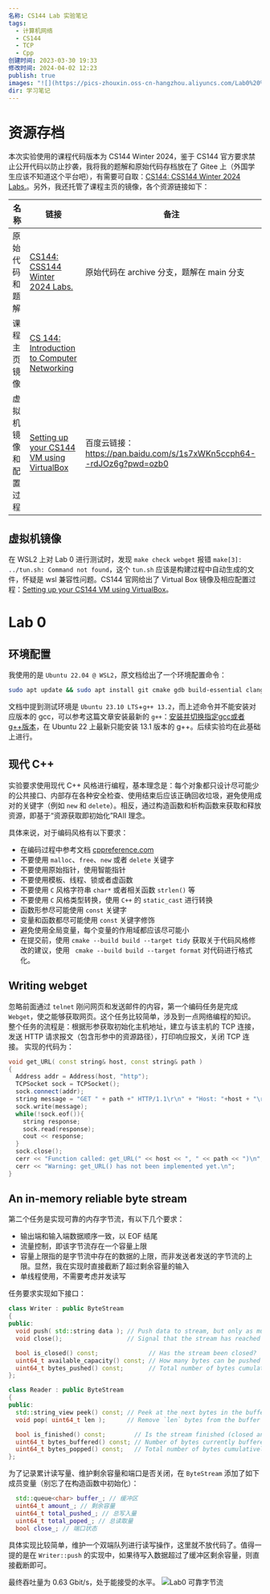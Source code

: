 ```yaml
---
名称: CS144 Lab 实验笔记
tags:
  - 计算机网络
  - CS144
  - TCP
  - Cpp
创建时间: 2023-03-30 19:33
修改时间: 2024-04-02 12:23
publish: true
images: "![](https://pics-zhouxin.oss-cn-hangzhou.aliyuncs.com/Lab0%20%E5%8F%AF%E9%9D%A0%E5%AD%97%E8%8A%82%E6%B5%81.png)"
dir: 学习笔记
---
```


# 资源存档

本次实验使用的课程代码版本为 CS144 Winter 2024，鉴于 CS144 官方要求禁止公开代码以防止抄袭，我将我的题解和原始代码存档放在了 Gitee 上（外国学生应该不知道这个平台吧），有需要可自取：[CS144: CSS144 Winter 2024 Labs.](https://gitee.com/littleherozzzx/CS144)。另外，我还托管了课程主页的镜像，各个资源链接如下：

| 名称         | 链接                                                                                                             | 备注                                                             |
| ---------- | -------------------------------------------------------------------------------------------------------------- | -------------------------------------------------------------- |
| 原始代码和题解    | [CS144: CSS144 Winter 2024 Labs.](https://gitee.com/littleherozzzx/CS144)                                      | 原始代码在 archive 分支，题解在 main 分支                                   |
| 课程主页镜像     | [CS 144: Introduction to Computer Networking](https://littleherozzzx.github.io/cs144Winter2024.github.io/)                             |                                                                |
| 虚拟机镜像和配置过程 | [Setting up your CS144 VM using VirtualBox](https://web.stanford.edu/class/cs144/vm_howto/vm-howto-image.html) | 百度云链接：https://pan.baidu.com/s/1s7xWKn5ccph64--rdJOz6g?pwd=ozb0 |

## 虚拟机镜像

在 WSL2 上对 Lab 0 进行测试时，发现 `make check webget` 报错 `make[3]: ../tun.sh: Command not found`，这个 `tun.sh` 应该是构建过程中自动生成的文件，怀疑是 wsl 兼容性问题。CS144 官网给出了 Virtual Box 镜像及相应配置过程：[Setting up your CS144 VM using VirtualBox](https://web.stanford.edu/class/cs144/vm_howto/vm-howto-image.html)。

# Lab 0



## 环境配置

我使用的是 `Ubuntu 22.04 @ WSL2`，原文档给出了一个环境配置命令：

``` sh
sudo apt update && sudo apt install git cmake gdb build-essential clang clang-tidy clang-format gcc-doc pkg-config glibc-doc tcpdump tshark
```

文档中提到测试环境是 `Ubuntu 23.10 LTS`+`g++ 13.2`，而上述命令并不能安装对应版本的 gcc，可以参考这篇文章安装最新的 `g++`：[安装并切换指定gcc或者g++版本](../posts/%E5%AE%89%E8%A3%85%E5%B9%B6%E5%88%87%E6%8D%A2%E6%8C%87%E5%AE%9Agcc%E6%88%96%E8%80%85g++%E7%89%88%E6%9C%AC.md)，在 Ubuntu 22 上最新只能安装 13.1 版本的 g++。后续实验均在此基础上进行。

## 现代 C++

实验要求使用现代 C++ 风格进行编程，基本理念是：每个对象都只设计尽可能少的公共接口、内部存在各种安全检查、使用结束后应该正确回收垃圾，避免使用成对的关键字（例如 `new` 和 `delete`）。相反，通过构造函数和析构函数来获取和释放资源，即基于“资源获取即初始化”RAII 理念。

具体来说，对于编码风格有以下要求：
- 在编码过程中参考文档 [cppreference.com](https://en.cppreference.com/w/)
- 不要使用 `malloc`、`free`、`new` 或者 `delete` 关键字
- 不要使用原始指针，使用智能指针
- 不要使用模板、线程、锁或者虚函数
- 不要使用 `C` 风格字符串 `char*` 或者相关函数 `strlen()` 等
- 不要使用 `C` 风格类型转换，使用 `C++` 的 `static_cast` 进行转换
- 函数形参尽可能使用 `const` 关键字
- 变量和函数都尽可能使用 `const` 关键字修饰
- 避免使用全局变量，每个变量的作用域都应该尽可能小
- 在提交前，使用 `cmake --build build --target tidy` 获取关于代码风格修改的建议，使用 ` cmake --build build --target format` 对代码进行格式化。

## Writing webget

忽略前面通过 `telnet` 刚问网页和发送邮件的内容，第一个编码任务是完成 `Webget`，使之能够获取网页。这个任务比较简单，涉及到一点网络编程的知识。
整个任务的流程是：根据形参获取初始化主机地址，建立与该主机的 TCP 连接，发送 HTTP 请求报文（包含形参中的资源路径），打印响应报文，关闭 TCP 连接。
实现的代码为：

```C++
void get_URL( const string& host, const string& path )
{
  Address addr = Address(host, "http");
  TCPSocket sock = TCPSocket();
  sock.connect(addr);
  string message = "GET " + path +" HTTP/1.1\r\n" + "Host: "+host + "\r\n" +"Connection: close\r\n\r\n";
  sock.write(message);
  while(!sock.eof()){
    string response;
    sock.read(response);
    cout << response;
  }
  sock.close();
  cerr << "Function called: get_URL(" << host << ", " << path << ")\n";
  cerr << "Warning: get_URL() has not been implemented yet.\n";
}
```

## An in-memory reliable byte stream

第二个任务是实现可靠的内存字节流，有以下几个要求：
- 输出端和输入端数据顺序一致，以 EOF 结尾
- 流量控制，即该字节流存在一个容量上限
- 容量上限指的是字节流中存在的数据的上限，而非发送者发送的字节流的上限。显然，我在实现时直接截断了超过剩余容量的输入
- 单线程使用，不需要考虑并发读写

任务要求实现如下接口：

``` C++
class Writer : public ByteStream
{
public:
  void push( std::string data ); // Push data to stream, but only as much as available capacity allows.
  void close();                  // Signal that the stream has reached its ending. Nothing more will be written.

  bool is_closed() const;              // Has the stream been closed?
  uint64_t available_capacity() const; // How many bytes can be pushed to the stream right now?
  uint64_t bytes_pushed() const;       // Total number of bytes cumulatively pushed to the stream
};

class Reader : public ByteStream
{
public:
  std::string_view peek() const; // Peek at the next bytes in the buffer
  void pop( uint64_t len );      // Remove `len` bytes from the buffer

  bool is_finished() const;        // Is the stream finished (closed and fully popped)?
  uint64_t bytes_buffered() const; // Number of bytes currently buffered (pushed and not popped)
  uint64_t bytes_popped() const;   // Total number of bytes cumulatively popped from stream
};
```

为了记录累计读写量、维护剩余容量和端口是否关闭，在 `ByteStream` 添加了如下成员变量（别忘了在构造函数中初始化）：

``` C++
  std::queue<char> buffer_; // 缓冲区
  uint64_t amount_; // 剩余容量
  uint64_t total_pushed_; // 总写入量
  uint64_t total_poped_; // 总读取量
  bool close_; // 端口状态
```

具体实现比较简单，维护一个双端队列进行读写操作，这里就不放代码了。值得一提的是在 `Writer::push` 的实现中，如果待写入数据超过了缓冲区剩余容量，则直接截断即可。

最终吞吐量为 0.63 Gbit/s，处于能接受的水平。
![Lab0 可靠字节流](https://pics-zhouxin.oss-cn-hangzhou.aliyuncs.com/Lab0%20%E5%8F%AF%E9%9D%A0%E5%AD%97%E8%8A%82%E6%B5%81.png)